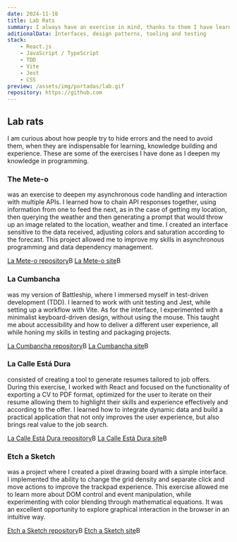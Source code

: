 ```yaml
---
date: 2024-11-10
title: Lab Rats
summary: I always have an exercise in mind, thanks to them I have learned from working with APIs and asynchronous code, to implementing TDD and its pros and cons. They have allowed me to visualize and carry out the development of tools such as document generators and interactive dashboards.
aditionalData: Interfaces, design patterns, tooling and testing
stack:
    - React.js
    - JavaScript / TypeScript
    - TDD
    - Vite
    - Jest
    - CSS
preview: /assets/img/portadas/lab.gif
repository: https://github.com
---
```


## Lab rats

I am curious about how people try to hide errors and the need to avoid them, when they are indispensable for learning, knowledge building and experience. These are some of the exercises I have done as I deepen my knowledge in programming.

### The Mete-o

was an exercise to deepen my asynchronous code handling and interaction with multiple APIs. I learned how to chain API responses together, using information from one to feed the next, as in the case of getting my location, then querying the weather and then generating a prompt that would throw up an image related to the location, weather and time. I created an interface sensitive to the data received, adjusting colors and saturation according to the forecast. This project allowed me to improve my skills in asynchronous programming and data dependency management.

[La Mete-o repository](https://github.com/dothedada/laMeteo)B
[La Mete-o site](https://dothedada.github.io/laMeteo/)B

### La Cumbancha

was my version of Battleship, where I immersed myself in test-driven development (TDD). I learned to work with unit testing and Jest, while setting up a workflow with Vite. As for the interface, I experimented with a minimalist keyboard-driven design, without using the mouse. This taught me about accessibility and how to deliver a different user experience, all while honing my skills in testing and packaging projects.

[La Cumbancha repository](https://github.com/dothedada/batttleship-top)B
[La Cumbancha site](https://dothedada.github.io/batttleship-top/)B

### La Calle Está Dura

consisted of creating a tool to generate resumes tailored to job offers. During this exercise, I worked with React and focused on the functionality of exporting a CV to PDF format, optimized for the user to iterate on their resume allowing them to highlight their skills and experience effectively and according to the offer. I learned how to integrate dynamic data and build a practical application that not only improves the user experience, but also brings real value to the job search.

[La Calle Está Dura repository](https://github.com/dothedada/laCalleEstaDura)B
[La Calle Está Dura site](https://la-calle-esta-dura.vercel.app/)B

### Etch a Sketch

was a project where I created a pixel drawing board with a simple interface. I implemented the ability to change the grid density and separate click and move actions to improve the trackpad experience. This exercise allowed me to learn more about DOM control and event manipulation, while experimenting with color blending through mathematical equations. It was an excellent opportunity to explore graphical interaction in the browser in an intuitive way.

[Etch a Sketch repository](https://github.com/dothedada/etch-a-sketch)B
[Etch a Sketch site](https://dothedada.github.io/etch-a-sketch/)B

